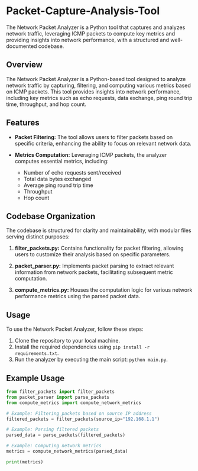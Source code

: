 # Packet-Capture-Analysis-Tool
The Network Packet Analyzer is a Python tool that captures and analyzes network traffic, leveraging ICMP packets to compute key metrics and providing insights into network performance, with a structured and well-documented codebase.
## Overview

The Network Packet Analyzer is a Python-based tool designed to analyze network traffic by capturing, filtering, and computing various metrics based on ICMP packets. This tool provides insights into network performance, including key metrics such as echo requests, data exchange, ping round trip time, throughput, and hop count.

## Features

- **Packet Filtering:** The tool allows users to filter packets based on specific criteria, enhancing the ability to focus on relevant network data.

- **Metrics Computation:** Leveraging ICMP packets, the analyzer computes essential metrics, including:
  - Number of echo requests sent/received
  - Total data bytes exchanged
  - Average ping round trip time
  - Throughput
  - Hop count

## Codebase Organization

The codebase is structured for clarity and maintainability, with modular files serving distinct purposes:

1. **filter_packets.py:** Contains functionality for packet filtering, allowing users to customize their analysis based on specific parameters.

2. **packet_parser.py:** Implements packet parsing to extract relevant information from network packets, facilitating subsequent metric computation.

3. **compute_metrics.py:** Houses the computation logic for various network performance metrics using the parsed packet data.

## Usage

To use the Network Packet Analyzer, follow these steps:

1. Clone the repository to your local machine.
2. Install the required dependencies using `pip install -r requirements.txt`.
3. Run the analyzer by executing the main script: `python main.py`.

## Example Usage

```python
from filter_packets import filter_packets
from packet_parser import parse_packets
from compute_metrics import compute_network_metrics

# Example: Filtering packets based on source IP address
filtered_packets = filter_packets(source_ip="192.168.1.1")

# Example: Parsing filtered packets
parsed_data = parse_packets(filtered_packets)

# Example: Computing network metrics
metrics = compute_network_metrics(parsed_data)

print(metrics)
